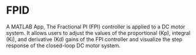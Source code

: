 # FPID
A MATLAB App, The Fractional PI (FPI) controller is applied to a DC motor system. It allows users to adjust the values of the proportional (Kp), integral (Ki), and derivative (Kd) gains of the FPI controller and visualize the step response of the closed-loop DC motor system.
